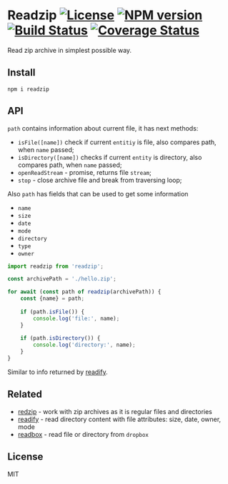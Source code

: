 # Readzip [![License][LicenseIMGURL]][LicenseURL] [![NPM version][NPMIMGURL]][NPMURL] [![Build Status][BuildStatusIMGURL]][BuildStatusURL] [![Coverage Status][CoverageIMGURL]][CoverageURL]

[NPMIMGURL]: https://img.shields.io/npm/v/readzip.svg?style=flat
[BuildStatusURL]: https://github.com/coderaiser/readzip/actions
[BuildStatusIMGURL]: https://github.com/coderaiser/readzip/workflows/CI/badge.svg
[LicenseIMGURL]: https://img.shields.io/badge/license-MIT-317BF9.svg?style=flat
[NPMURL]: https://npmjs.org/package/readzip "npm"
[BuildStatusURL]: https://travis-ci.org/coderaiser/readzip "Build Status"
[LicenseURL]: https://tldrlegal.com/license/mit-license "MIT License"
[CoverageURL]: https://coveralls.io/github/coderaiser/readzip?branch=master
[CoverageIMGURL]: https://coveralls.io/repos/coderaiser/readzip/badge.svg?branch=master&service=github

Read zip archive in simplest possible way.

## Install

```
npm i readzip
```

## API

`path` contains information about current file, it has next methods:

- `isFile([name])` check if current `entitiy` is file, also compares path, when `name` passed;
- `isDirectory([name])` checks if current `entity` is directory, also compares path, when `name` passed;
- `openReadStream` - promise, returns file `stream`;
- `stop` - close archive file and break from traversing loop;

Also `path` has fields that can be used to get some information

- `name`
- `size`
- `date`
- `mode`
- `directory`
- `type`
- `owner`

```js
import readzip from 'readzip';

const archivePath = './hello.zip';

for await (const path of readzip(archivePath)) {
    const {name} = path;
    
    if (path.isFile()) {
        console.log('file:', name);
    }
    
    if (path.isDirectory()) {
        console.log('directory:', name);
    }
}
```

Similar to info returned by [readify](https://github.com/coderaiser/readify).

## Related

- [redzip](https://github.com/coderaiser/redzip "redzip") - work with zip archives as it is regular files and directories
- [readify](https://github.com/coderaiser/readify "readify") - read directory content with file attributes: size, date, owner, mode
- [readbox](https://github.com/coderaiser/readbox "readbox") - read file or directory from `dropbox`

## License

MIT
